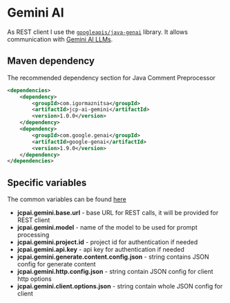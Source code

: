 # Gemini AI

As REST client I use the [`googleapis/java-genai`](https://github.com/googleapis/java-genai) library. It allows communication with [Gemini AI LLMs]( (https://gemini.google.com/app)).

## Maven dependency

The recommended dependency section for Java Comment Preprocessor

```xml
<dependencies>
    <dependency>
        <groupId>com.igormaznitsa</groupId>
        <artifactId>jcp-ai-gemini</artifactId>
        <version>1.0.0</version>
    </dependency>
    <dependency>
        <groupId>com.google.genai</groupId>
        <artifactId>google-genai</artifactId>
        <version>1.9.0</version>
    </dependency>
</dependencies>
```

## Specific variables

The common variables can be found [here](../README.md#common-variables)

- __jcpai.gemini.base.url__ - base URL for REST calls, it will be provided for REST client
- __jcpai.gemini.model__ - name of the model to be used for prompt processing
- __jcpai.gemini.project.id__ - project id for authentication if needed
- __jcpai.gemini.api.key__ - api key for authentication if needed
- __jcpai.gemini.generate.content.config.json__ - string contains JSON config for generate content
- __jcpai.gemini.http.config.json__ - string contain JSON config for client http options
- __jcpai.gemini.client.options.json__ - string contain whole JSON config for client

